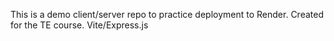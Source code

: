 This is a demo client/server repo to practice deployment to Render. Created for the TE course. Vite/Express.js
